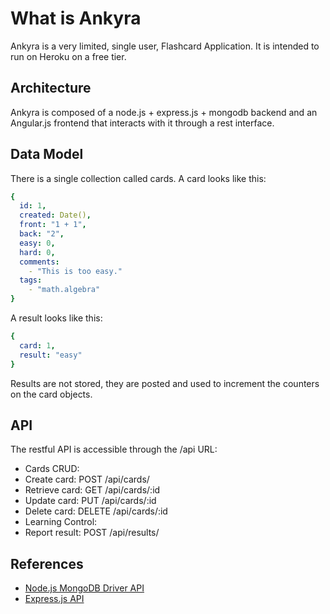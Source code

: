 # What is Ankyra

Ankyra is a very limited, single user, Flashcard Application. It is intended
to run on Heroku on a free tier.

## Architecture

Ankyra is composed of a node.js + express.js + mongodb backend and
an Angular.js frontend that interacts with it through a rest interface.

## Data Model

There is a single collection called cards. A card looks like this:

```yaml
{
  id: 1,
  created: Date(),
  front: "1 + 1",
  back: "2",
  easy: 0,
  hard: 0,
  comments:
    - "This is too easy."
  tags:
    - "math.algebra"
}
```

A result looks like this:

```yaml
{
  card: 1,
  result: "easy"
}
```

Results are not stored, they are posted and used to increment the counters
on the card objects.

## API

The restful API is accessible through the /api URL:

* Cards CRUD:
 * Create card: POST /api/cards/
 * Retrieve card: GET /api/cards/:id
 * Update card: PUT /api/cards/:id
 * Delete card: DELETE /api/cards/:id
* Learning Control:
 * Report result: POST /api/results/

## References

* [Node.js MongoDB Driver API](http://mongodb.github.io/node-mongodb-native/2.0/api/)
* [Express.js API](http://expressjs.com/en/4x/api.html)
